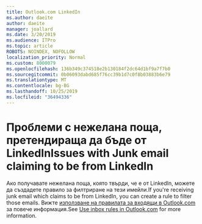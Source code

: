```yaml
---
title: Outlook.com LinkedIn
ms.author: daeite
author: daeite
manager: joallard
ms.date: 3/20/2019
ms.audience: ITPro
ms.topic: article
ROBOTS: NOINDEX, NOFOLLOW
localization_priority: Normal
ms.custom: 8000079
ms.openlocfilehash: 136b349c374518e2b130184f2dc64d1bf9a7f7b0
ms.sourcegitcommit: 0b06093dabd685f76cc39b1d7c0f8b03883b6e79
ms.translationtype: MT
ms.contentlocale: bg-BG
ms.lasthandoff: 10/25/2019
ms.locfileid: "36494336"
---
```

# <a name="issues-with-junk-email-claiming-to-be-from-linkedin"></a><span data-ttu-id="22770-102">Проблеми с нежелана поща, претендираща да бъде от LinkedIn</span><span class="sxs-lookup"><span data-stu-id="22770-102">Issues with Junk email claiming to be from LinkedIn</span></span>

<span data-ttu-id="22770-103">Ако получавате нежелана поща, която твърди, че е от LinkedIn, можете да създадете правило за филтриране на тези имейли.</span><span class="sxs-lookup"><span data-stu-id="22770-103">If you're receiving junk email which claims to be from LinkedIn, you can create a rule to filter those emails.</span></span>
<span data-ttu-id="22770-104">Вижте [използване на правилата за входящи в Outlook.com](https://aka.ms/OutlookComInboxRules) за повече информация.</span><span class="sxs-lookup"><span data-stu-id="22770-104">See [Use inbox rules in Outlook.com](https://aka.ms/OutlookComInboxRules) for more information.</span></span>


